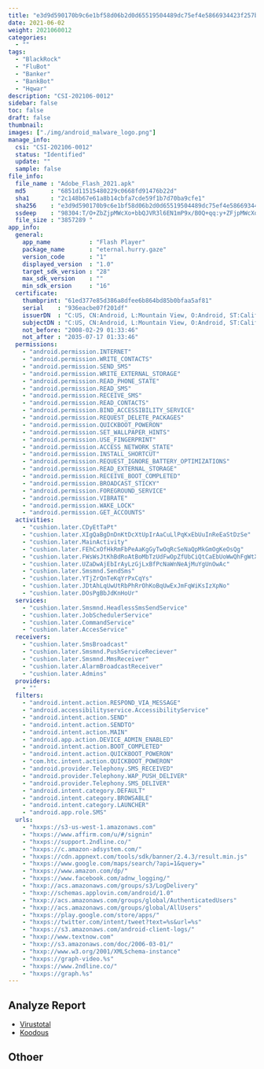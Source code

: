 ```yaml
---
title: "e3d9d590170b9c6e1bf58d06b2d0d65519504489dc75ef4e5866934423f257b0"
date: 2021-06-02
weight: 2021060012
categories:
  - ""
tags:
  - "BlackRock"
  - "FluBot"
  - "Banker"
  - "BankBot"
  - "Hqwar"
description: "CSI-202106-0012"
sidebar: false
toc: false
draft: false
thumbnail: 
images: ["./img/android_malware_logo.png"]
manage_info:
  csi: "CSI-202106-0012"
  status: "Identified"
  update: ""
  sample: false
file_info:
  file_name : "Adobe_Flash_2021.apk"
  md5       : "6851d11515480229c0668fd91476b22d"
  sha1	    : "2c148b67e61a8b14cbfa7cde59f1b7d70ba9cfe1"
  sha256    : "e3d9d590170b9c6e1bf58d06b2d0d65519504489dc75ef4e5866934423f257b0"
  ssdeep    : "98304:T/O+ZbZjpMWcXo+bbQJVR3l6EN1mP9x/B0Q+qq:y+ZFjpMWcXo0QJVJ9NgC1j"
  file_size : "3857289 "
app_info:
  general:
    app_name           : "Flash Player"
    package_name       : "eternal.hurry.gaze"
    version_code       : "1"
    displayed_version  : "1.0"
    target_sdk_version : "28"
    max_sdk_version    : ""
    min_sdk_ersion     : "16"
  certificate:
    thumbprint: "61ed377e85d386a8dfee6b864bd85b0bfaa5af81"
    serial    : "936eacbe07f201df"
    issuerDN  : "C:US, CN:Android, L:Mountain View, O:Android, ST:California, OU:Android, email:android@android.com"
    subjectDN : "C:US, CN:Android, L:Mountain View, O:Android, ST:California, OU:Android, email:android@android.com"
    not_before: "2008-02-29 01:33:46"
    not_after : "2035-07-17 01:33:46"
  permissions:
    - "android.permission.INTERNET"
    - "android.permission.WRITE_CONTACTS"
    - "android.permission.SEND_SMS"
    - "android.permission.WRITE_EXTERNAL_STORAGE"
    - "android.permission.READ_PHONE_STATE"
    - "android.permission.READ_SMS"
    - "android.permission.RECEIVE_SMS"
    - "android.permission.READ_CONTACTS"
    - "android.permission.BIND_ACCESSIBILITY_SERVICE"
    - "android.permission.REQUEST_DELETE_PACKAGES"
    - "android.permission.QUICKBOOT_POWERON"
    - "android.permission.SET_WALLPAPER_HINTS"
    - "android.permission.USE_FINGERPRINT"
    - "android.permission.ACCESS_NETWORK_STATE"
    - "android.permission.INSTALL_SHORTCUT"
    - "android.permission.REQUEST_IGNORE_BATTERY_OPTIMIZATIONS"
    - "android.permission.READ_EXTERNAL_STORAGE"
    - "android.permission.RECEIVE_BOOT_COMPLETED"
    - "android.permission.BROADCAST_STICKY"
    - "android.permission.FOREGROUND_SERVICE"
    - "android.permission.VIBRATE"
    - "android.permission.WAKE_LOCK"
    - "android.permission.GET_ACCOUNTS"
  activities:
    - "cushion.later.CDyEtTaPt"
    - "cushion.later.XIgQaBgDnDnKtDcXtUpIrAaCuLlPqKxEbUuInReEaStDzSe"
    - "cushion.later.MainActivity"
    - "cushion.later.FEhCxOfHkRmFbPeAaKgGyTwOqRcSeNaQpMkGmOgKeOsQg"
    - "cushion.later.FWsWsJtKhBdRoAtBoMbTzUdFwOpZfUbCiQtCaEbUoWwQhFgWtXx"
    - "cushion.later.UZaDwAjEbIrAyLzGjLxBfPcNaWnNeAjMuYgUnOwAc"
    - "cushion.later.Smsmnd.SendSms"
    - "cushion.later.YTjZrQnTeKqYrPxCqYs"
    - "cushion.later.JDtAhLqUwUtRbPhRrOhKoBqUwExJmFqWiKsIzXpNo"
    - "cushion.later.DOsPgBbJdKnHoUr"
  services:
    - "cushion.later.Smsmnd.HeadlessSmsSendService"
    - "cushion.later.JobSchedulerService"
    - "cushion.later.CommandService"
    - "cushion.later.AccesService"
  receivers:
    - "cushion.later.SmsBroadcast"
    - "cushion.later.Smsmnd.PushServiceReciever"
    - "cushion.later.Smsmnd.MmsReceiver"
    - "cushion.later.AlarmBroadcastReceiver"
    - "cushion.later.Admins"
  providers:
    - ""
  filters:
    - "android.intent.action.RESPOND_VIA_MESSAGE"
    - "android.accessibilityservice.AccessibilityService"
    - "android.intent.action.SEND"
    - "android.intent.action.SENDTO"
    - "android.intent.action.MAIN"
    - "android.app.action.DEVICE_ADMIN_ENABLED"
    - "android.intent.action.BOOT_COMPLETED"
    - "android.intent.action.QUICKBOOT_POWERON"
    - "com.htc.intent.action.QUICKBOOT_POWERON"
    - "android.provider.Telephony.SMS_RECEIVED"
    - "android.provider.Telephony.WAP_PUSH_DELIVER"
    - "android.provider.Telephony.SMS_DELIVER"
    - "android.intent.category.DEFAULT"
    - "android.intent.category.BROWSABLE"
    - "android.intent.category.LAUNCHER"
    - "android.app.role.SMS"
  urls:
    - "hxxps://s3-us-west-1.amazonaws.com"
    - "hxxps://www.affirm.com/u/#/signin"
    - "hxxps://support.2ndline.co/"
    - "hxxps://c.amazon-adsystem.com/"
    - "hxxps://cdn.appnext.com/tools/sdk/banner/2.4.3/result.min.js"
    - "hxxps://www.google.com/maps/search/?api=1&query="
    - "hxxps://www.amazon.com/dp/"
    - "hxxps://www.facebook.com/adnw_logging/"
    - "hxxp://acs.amazonaws.com/groups/s3/LogDelivery"
    - "hxxp://schemas.applovin.com/android/1.0"
    - "hxxp://acs.amazonaws.com/groups/global/AuthenticatedUsers"
    - "hxxp://acs.amazonaws.com/groups/global/AllUsers"
    - "hxxps://play.google.com/store/apps/"
    - "hxxps://twitter.com/intent/tweet?text=%s&url=%s"
    - "hxxps://s3.amazonaws.com/android-client-logs/"
    - "hxxp://www.textnow.com"
    - "hxxp://s3.amazonaws.com/doc/2006-03-01/"
    - "hxxp://www.w3.org/2001/XMLSchema-instance"
    - "hxxps://graph-video.%s"
    - "hxxps://www.2ndline.co/"
    - "hxxps://graph.%s"
---
```


## Analyze Report

- [Virustotal](https://www.virustotal.com/gui/file/e3d9d590170b9c6e1bf58d06b2d0d65519504489dc75ef4e5866934423f257b0)
- [Koodous](https://koodous.com/apks/e3d9d590170b9c6e1bf58d06b2d0d65519504489dc75ef4e5866934423f257b0)

## Othoer
